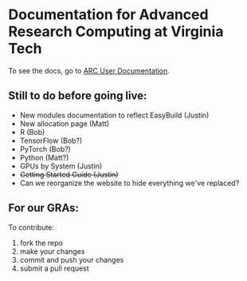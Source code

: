 # Documentation for Advanced Research Computing at Virginia Tech

To see the docs, go to [ARC User Documentation](https://arc-rtd.readthedocs.io/en/latest/index.html).

## Still to do before going live:

* New modules documentation to reflect EasyBuild (Justin)
* New allocation page (Matt)
* R (Bob)
* TensorFlow (Bob?)
* PyTorch (Bob?)
* Python (Matt?)
* GPUs by System (Justin)
* ~~Getting Started Guide (Justin)~~
* Can we reorganize the website to hide everything we've replaced?

## For our GRAs:

To contribute:

1. fork the repo 
2. make your changes
3. commit and push your changes
4. submit a pull request
